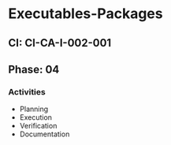 # Executables-Packages

## CI: CI-CA-I-002-001
## Phase: 04

### Activities
- Planning
- Execution
- Verification
- Documentation
